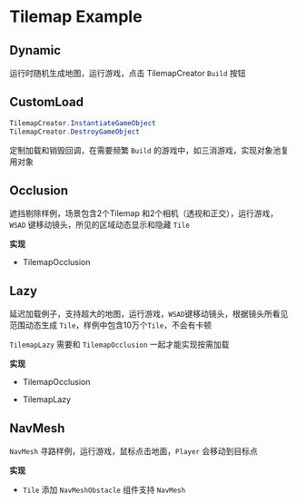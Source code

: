 # Tilemap Example

## Dynamic

运行时随机生成地图，运行游戏，点击 TilemapCreator `Build` 按钮

## CustomLoad

```c#
TilemapCreator.InstantiateGameObject
TilemapCreator.DestroyGameObject
```

定制加载和销毁回调，在需要频繁 `Build` 的游戏中，如三消游戏，实现对象池复用对象

## Occlusion

遮挡剔除样例，场景包含2个Tilemap 和2个相机（透视和正交），运行游戏， `WSAD` 键移动镜头，所见的区域动态显示和隐藏 `Tile`

**实现**

- TilemapOcclusion

## Lazy

延迟加载例子，支持超大的地图，运行游戏，`WSAD`键移动镜头，根据镜头所看见范围动态生成 `Tile`，样例中包含10万个`Tile`，不会有卡顿

`TilemapLazy` 需要和 `TilemapOcclusion` 一起才能实现按需加载

**实现**

- TilemapOcclusion

- TilemapLazy

## NavMesh

 `NavMesh` 寻路样例，运行游戏，鼠标点击地面，`Player` 会移动到目标点

**实现**

- `Tile` 添加 `NavMeshObstacle` 组件支持 `NavMesh`

